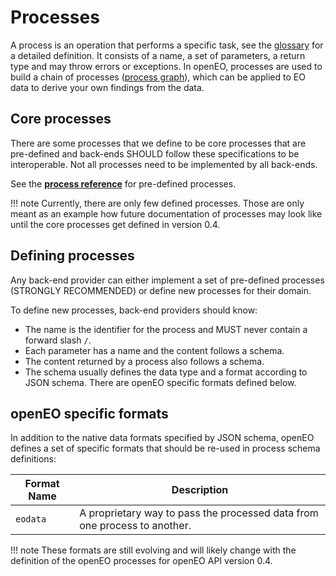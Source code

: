 # Processes

A process is an operation that performs a specific task, see the [glossary](glossary.md) for a detailed definition. It consists of a name, a set of parameters, a return type and may throw errors or exceptions. In openEO, processes are used to build a chain of processes ([process graph](processgraphs.md)), which can be applied to EO data to derive your own findings from the data.

## Core processes

There are some processes that we define to be core processes that are pre-defined and back-ends SHOULD follow these specifications to be interoperable. Not all processes need to be implemented by all back-ends.

See the **[process reference](processreference.md)** for pre-defined processes.

!!! note
    Currently, there are only few defined processes. Those are only meant as an example how future documentation of processes may look like until the core processes get defined in version 0.4.

## Defining processes

Any back-end provider can either implement a set of pre-defined processes (STRONGLY RECOMMENDED) or define new processes for their domain.

To define new processes, back-end providers should know:

* The name is the identifier for the process and MUST never contain a forward slash `/`. 
* Each parameter has a name and the content follows a schema.
* The content returned by a process also follows a schema.
* The schema usually defines the data type and a format according to JSON schema. There are openEO specific formats defined below.

## openEO specific formats

In addition to the native data formats specified by JSON schema, openEO defines a set of specific formats that should be re-used in process schema definitions:

| Format Name | Description                                                  |
| ----------- | ------------------------------------------------------------ |
| `eodata`    | A proprietary way to pass the processed data from one process to another. |

!!! note
    These formats are still evolving and will likely change with the definition of the openEO processes for openEO API version 0.4.